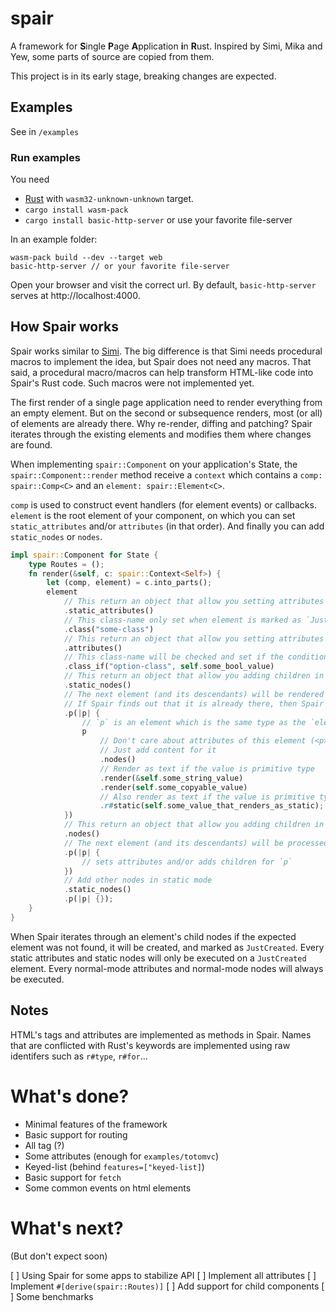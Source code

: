 # spair

A framework for **S**ingle **P**age **A**pplication **i**n **R**ust. Inspired by Simi, Mika and Yew, some parts of source are copied from them.

This project is in its early stage, breaking changes are expected.

## Examples

See in `/examples`

### Run examples

You need

* [Rust](https://www.rust-lang.org/) with `wasm32-unknown-unknown` target.
* `cargo install wasm-pack`
* `cargo install basic-http-server` or use your favorite file-server

In an example folder:

    wasm-pack build --dev --target web
    basic-http-server // or your favorite file-server

Open your browser and visit the correct url. By default, `basic-http-server` serves at http://localhost:4000.

## How Spair works

Spair works similar to [Simi](https://gitlab.com/limira-rs/simi). The big difference is that Simi needs procedural macros to implement the idea, but Spair does not need any macros. That said, a procedural macro/macros can help transform HTML-like code into Spair's Rust code. Such macros were not implemented yet.

The first render of a single page application need to render everything from an empty element. But on the second or subsequence renders, most (or all) of elements are already there. Why re-render, diffing and patching? Spair iterates through the existing elements and modifies them where changes are found.

When implementing `spair::Component` on your application's State, the `spair::Component::render` method receive a `context` which contains a `comp: spair::Comp<C>` and an `element: spair::Element<C>`.

`comp` is used to construct event handlers (for element events) or callbacks. `element` is the root element of your component, on which you can set `static_attributes` and/or `attributes` (in that order). And finally you can add `static_nodes` or `nodes`.

```rust
impl spair::Component for State {
    type Routes = ();
    fn render(&self, c: spair::Context<Self>) {
        let (comp, element) = c.into_parts();
        element
            // This return an object that allow you setting attributes in static mode
            .static_attributes()
            // This class-name only set when element is marked as `JustCreated`, otherwise Spair ignores it
            .class("some-class")
            // This return an object that allow you setting attributes in normal mode
            .attributes()
            // This class-name will be checked and set if the condition changes, every time `fn render` executes.
            .class_if("option-class", self.some_bool_value)
            // This return an object that allow you adding children in static mode
            .static_nodes()
            // The next element (and its descendants) will be rendered only when it does not exist yet,
            // If Spair finds out that it is already there, then Spair just iterates over it.
            .p(|p| {
                // `p` is an element which is the same type as the `element` in spair::Context
                p
                    // Don't care about attributes of this element (<p>)
                    // Just add content for it
                    .nodes()
                    // Render as text if the value is primitive type
                    .render(&self.some_string_value)
                    .render(self.some_copyable_value)
                    // Also render as text if the value is primitive type
                    .r#static(self.some_value_that_renders_as_static);
            })
            // This return an object that allow you adding children in normal mode
            .nodes()
            // The next element (and its descendants) will be processed every time that `fn render` executes
            .p(|p| {
                // sets attributes and/or adds children for `p`
            })
            // Add other nodes in static mode
            .static_nodes()
            .p(|p| {});
    }
}
```
When Spair iterates through an element's child nodes if the expected element was not found, it will be created, and marked as `JustCreated`. Every static attributes and static nodes will only be executed on a `JustCreated` element. Every normal-mode attributes and normal-mode nodes will always be executed.

## Notes

HTML's tags and attributes are implemented as methods in Spair. Names that are conflicted with Rust's keywords are implemented using raw identifers such as `r#type`, `r#for`...

# What's done?

* Minimal features of the framework
* Basic support for routing
* All tag (?)
* Some attributes (enough for `examples/totomvc`)
* Keyed-list (behind `features=["keyed-list]`)
* Basic support for `fetch`
* Some common events on html elements

# What's next?

(But don't expect soon)

[ ] Using Spair for some apps to stabilize API
[ ] Implement all attributes
[ ] Implement `#[derive(spair::Routes)]`
[ ] Add support for child components
[ ] Some benchmarks

